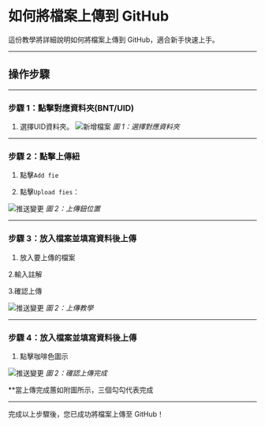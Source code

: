 # **如何將檔案上傳到 GitHub**

這份教學將詳細說明如何將檔案上傳到 GitHub，適合新手快速上手。

---

## **操作步驟**

---

### **步驟 1：點擊對應資料夾(BNT/UID)**

1. 選擇UID資料夾。
![新增檔案](https://enengame.github.io/BNT/teach/1.jpg)
*圖 1：選擇對應資料夾*

   
---

### **步驟 2：點擊上傳紐**

1. 點擊`Add fie`

2. 點擊`Upload fies`：

 ![推送變更](https://enengame.github.io/BNT/teach/2.jpg)
   *圖 2：上傳鈕位置*


---


### **步驟 3：放入檔案並填寫資料後上傳**

1. 放入要上傳的檔案

2.輸入註解

3.確認上傳

 ![推送變更](https://enengame.github.io/BNT/teach/3.jpg)
   *圖 2：上傳教學*


   ---

### **步驟 4：放入檔案並填寫資料後上傳**

1. 點擊咖啡色圖示

 ![推送變更](https://enengame.github.io/BNT/teach/4.jpg)
   *圖 2：確認上傳完成*

**當上傳完成蕙如附圖所示，三個勾勾代表完成

---

完成以上步驟後，您已成功將檔案上傳至 GitHub！

